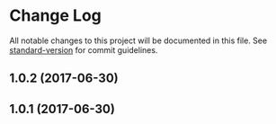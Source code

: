# Change Log

All notable changes to this project will be documented in this file.
See [standard-version](https://github.com/conventional-changelog/standard-version) for commit guidelines.

<a name="1.0.2"></a>
## 1.0.2 (2017-06-30)




<a name="1.0.1"></a>
## 1.0.1 (2017-06-30)
